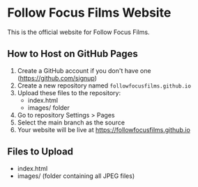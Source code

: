 # Follow Focus Films Website

This is the official website for Follow Focus Films.

## How to Host on GitHub Pages

1. Create a GitHub account if you don't have one (https://github.com/signup)
2. Create a new repository named `followfocusfilms.github.io`
3. Upload these files to the repository:
   - index.html
   - images/ folder
4. Go to repository Settings > Pages
5. Select the main branch as the source
6. Your website will be live at https://followfocusfilms.github.io

## Files to Upload
- index.html
- images/ (folder containing all JPEG files) 
